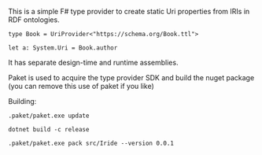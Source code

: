 
This is a simple F# type provider to create static Uri properties
from IRIs in RDF ontologies.

    type Book = UriProvider<"https://schema.org/Book.ttl">

    let a: System.Uri = Book.author


It has separate design-time and runtime assemblies.

Paket is used to acquire the type provider SDK and build the nuget package (you can remove this use of paket if you like)

Building:

    .paket/paket.exe update

    dotnet build -c release

    .paket/paket.exe pack src/Iride --version 0.0.1